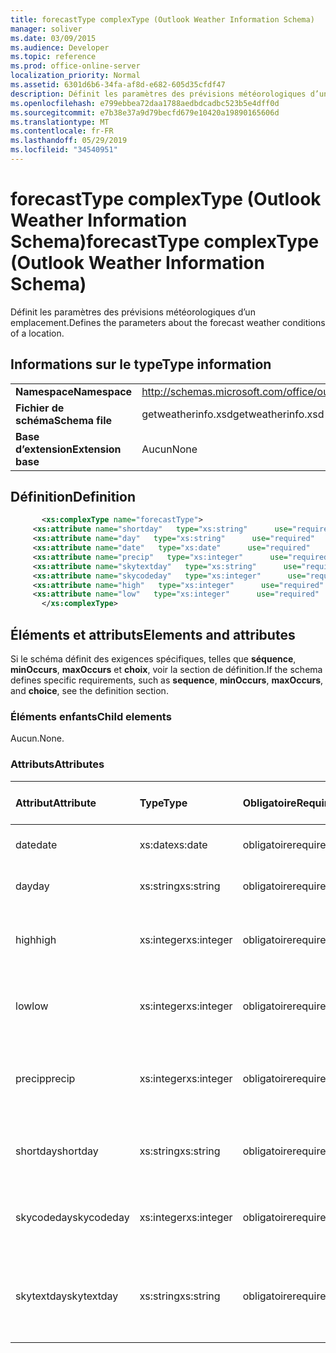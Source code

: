 ```yaml
---
title: forecastType complexType (Outlook Weather Information Schema)
manager: soliver
ms.date: 03/09/2015
ms.audience: Developer
ms.topic: reference
ms.prod: office-online-server
localization_priority: Normal
ms.assetid: 6301d6b6-34fa-af8d-e682-605d35cfdf47
description: Définit les paramètres des prévisions météorologiques d’un emplacement.
ms.openlocfilehash: e799ebbea72daa1788aedbdcadbc523b5e4dff0d
ms.sourcegitcommit: e7b38e37a9d79becfd679e10420a19890165606d
ms.translationtype: MT
ms.contentlocale: fr-FR
ms.lasthandoff: 05/29/2019
ms.locfileid: "34540951"
---
```

# <a name="forecasttype-complextype-outlook-weather-information-schema"></a><span data-ttu-id="4afc7-103">forecastType complexType (Outlook Weather Information Schema)</span><span class="sxs-lookup"><span data-stu-id="4afc7-103">forecastType complexType (Outlook Weather Information Schema)</span></span>

<span data-ttu-id="4afc7-104">Définit les paramètres des prévisions météorologiques d’un emplacement.</span><span class="sxs-lookup"><span data-stu-id="4afc7-104">Defines the parameters about the forecast weather conditions of a location.</span></span>
  
## <a name="type-information"></a><span data-ttu-id="4afc7-105">Informations sur le type</span><span class="sxs-lookup"><span data-stu-id="4afc7-105">Type information</span></span>

|||
|:-----|:-----|
|<span data-ttu-id="4afc7-106">**Namespace**</span><span class="sxs-lookup"><span data-stu-id="4afc7-106">**Namespace**</span></span> <br/> |http://schemas.microsoft.com/office/outlook/15/getweatherinfo.xsd  <br/> |
|<span data-ttu-id="4afc7-107">**Fichier de schéma**</span><span class="sxs-lookup"><span data-stu-id="4afc7-107">**Schema file**</span></span> <br/> |<span data-ttu-id="4afc7-108">getweatherinfo.xsd</span><span class="sxs-lookup"><span data-stu-id="4afc7-108">getweatherinfo.xsd</span></span>  <br/> |
|<span data-ttu-id="4afc7-109">**Base d’extension**</span><span class="sxs-lookup"><span data-stu-id="4afc7-109">**Extension base**</span></span> <br/> |<span data-ttu-id="4afc7-110">Aucun</span><span class="sxs-lookup"><span data-stu-id="4afc7-110">None</span></span>  <br/> |
   
## <a name="definition"></a><span data-ttu-id="4afc7-111">Définition</span><span class="sxs-lookup"><span data-stu-id="4afc7-111">Definition</span></span>

```XML
       <xs:complexType name="forecastType">
     <xs:attribute name="shortday"   type="xs:string"      use="required"     />
     <xs:attribute name="day"   type="xs:string"      use="required"     />
     <xs:attribute name="date"   type="xs:date"      use="required"     />
     <xs:attribute name="precip"   type="xs:integer"      use="required"     />
     <xs:attribute name="skytextday"   type="xs:string"      use="required"     />
     <xs:attribute name="skycodeday"   type="xs:integer"      use="required"     />
     <xs:attribute name="high"   type="xs:integer"      use="required"     />
     <xs:attribute name="low"   type="xs:integer"      use="required"     />
       </xs:complexType>

```

## <a name="elements-and-attributes"></a><span data-ttu-id="4afc7-112">Éléments et attributs</span><span class="sxs-lookup"><span data-stu-id="4afc7-112">Elements and attributes</span></span>

<span data-ttu-id="4afc7-113">Si le schéma définit des exigences spécifiques, telles que **séquence**, **minOccurs**, **maxOccurs** et **choix**, voir la section de définition.</span><span class="sxs-lookup"><span data-stu-id="4afc7-113">If the schema defines specific requirements, such as **sequence**, **minOccurs**, **maxOccurs**, and **choice**, see the definition section.</span></span> 
  
### <a name="child-elements"></a><span data-ttu-id="4afc7-114">Éléments enfants</span><span class="sxs-lookup"><span data-stu-id="4afc7-114">Child elements</span></span>

<span data-ttu-id="4afc7-115">Aucun.</span><span class="sxs-lookup"><span data-stu-id="4afc7-115">None.</span></span>
  
### <a name="attributes"></a><span data-ttu-id="4afc7-116">Attributs</span><span class="sxs-lookup"><span data-stu-id="4afc7-116">Attributes</span></span>

|<span data-ttu-id="4afc7-117">**Attribut**</span><span class="sxs-lookup"><span data-stu-id="4afc7-117">**Attribute**</span></span>|<span data-ttu-id="4afc7-118">**Type**</span><span class="sxs-lookup"><span data-stu-id="4afc7-118">**Type**</span></span>|<span data-ttu-id="4afc7-119">**Obligatoire**</span><span class="sxs-lookup"><span data-stu-id="4afc7-119">**Required**</span></span>|<span data-ttu-id="4afc7-120">**Description**</span><span class="sxs-lookup"><span data-stu-id="4afc7-120">**Description**</span></span>|<span data-ttu-id="4afc7-121">**Valeurs possibles**</span><span class="sxs-lookup"><span data-stu-id="4afc7-121">**Possible values**</span></span>|
|:-----|:-----|:-----|:-----|:-----|
|<span data-ttu-id="4afc7-122">date</span><span class="sxs-lookup"><span data-stu-id="4afc7-122">date</span></span>  <br/> |<span data-ttu-id="4afc7-123">xs:date</span><span class="sxs-lookup"><span data-stu-id="4afc7-123">xs:date</span></span>  <br/> |<span data-ttu-id="4afc7-124">obligatoire</span><span class="sxs-lookup"><span data-stu-id="4afc7-124">required</span></span>  <br/> |<span data-ttu-id="4afc7-125">Spécifie la date de la prévision.</span><span class="sxs-lookup"><span data-stu-id="4afc7-125">Specifies the date for the forecast.</span></span>  <br/> |<span data-ttu-id="4afc7-126">Valeur du type xs:date</span><span class="sxs-lookup"><span data-stu-id="4afc7-126">A value of the type xs:date</span></span>  <br/> |
|<span data-ttu-id="4afc7-127">day</span><span class="sxs-lookup"><span data-stu-id="4afc7-127">day</span></span>  <br/> |<span data-ttu-id="4afc7-128">xs:string</span><span class="sxs-lookup"><span data-stu-id="4afc7-128">xs:string</span></span>  <br/> |<span data-ttu-id="4afc7-129">obligatoire</span><span class="sxs-lookup"><span data-stu-id="4afc7-129">required</span></span>  <br/> |<span data-ttu-id="4afc7-130">Spécifie un jour pour la prévision.</span><span class="sxs-lookup"><span data-stu-id="4afc7-130">Specifies a day for the forecast.</span></span>  <br/> |<span data-ttu-id="4afc7-131">Valeur du type xs:string</span><span class="sxs-lookup"><span data-stu-id="4afc7-131">A value of the type xs:string</span></span>  <br/> |
|<span data-ttu-id="4afc7-132">high</span><span class="sxs-lookup"><span data-stu-id="4afc7-132">high</span></span>  <br/> |<span data-ttu-id="4afc7-133">xs:integer</span><span class="sxs-lookup"><span data-stu-id="4afc7-133">xs:integer</span></span>  <br/> |<span data-ttu-id="4afc7-134">obligatoire</span><span class="sxs-lookup"><span data-stu-id="4afc7-134">required</span></span>  <br/> |<span data-ttu-id="4afc7-135">Spécifie la température la plus élevée prévue.</span><span class="sxs-lookup"><span data-stu-id="4afc7-135">Specifies the forecasted highest temperature.</span></span>  <br/> |<span data-ttu-id="4afc7-136">Valeur du type xs:integer</span><span class="sxs-lookup"><span data-stu-id="4afc7-136">A value of the type xs:integer</span></span>  <br/> |
|<span data-ttu-id="4afc7-137">low</span><span class="sxs-lookup"><span data-stu-id="4afc7-137">low</span></span>  <br/> |<span data-ttu-id="4afc7-138">xs:integer</span><span class="sxs-lookup"><span data-stu-id="4afc7-138">xs:integer</span></span>  <br/> |<span data-ttu-id="4afc7-139">obligatoire</span><span class="sxs-lookup"><span data-stu-id="4afc7-139">required</span></span>  <br/> |<span data-ttu-id="4afc7-140">Spécifie la température la plus basse prévue.</span><span class="sxs-lookup"><span data-stu-id="4afc7-140">Specifies the forecasted lowest temperature.</span></span>  <br/> |<span data-ttu-id="4afc7-141">Valeur du type xs:integer</span><span class="sxs-lookup"><span data-stu-id="4afc7-141">A value of the type xs:integer</span></span>  <br/> |
|<span data-ttu-id="4afc7-142">precip</span><span class="sxs-lookup"><span data-stu-id="4afc7-142">precip</span></span>  <br/> |<span data-ttu-id="4afc7-143">xs:integer</span><span class="sxs-lookup"><span data-stu-id="4afc7-143">xs:integer</span></span>  <br/> |<span data-ttu-id="4afc7-144">obligatoire</span><span class="sxs-lookup"><span data-stu-id="4afc7-144">required</span></span>  <br/> |<span data-ttu-id="4afc7-145">Spécifie la possibilité de pourcentage d’éventualité.</span><span class="sxs-lookup"><span data-stu-id="4afc7-145">Specifies the percentage possibility of precipitation.</span></span>  <br/> |<span data-ttu-id="4afc7-146">Valeur du type xs:integer</span><span class="sxs-lookup"><span data-stu-id="4afc7-146">A value of the type xs:integer</span></span>  <br/> |
|<span data-ttu-id="4afc7-147">shortday</span><span class="sxs-lookup"><span data-stu-id="4afc7-147">shortday</span></span>  <br/> |<span data-ttu-id="4afc7-148">xs:string</span><span class="sxs-lookup"><span data-stu-id="4afc7-148">xs:string</span></span>  <br/> |<span data-ttu-id="4afc7-149">obligatoire</span><span class="sxs-lookup"><span data-stu-id="4afc7-149">required</span></span>  <br/> |<span data-ttu-id="4afc7-150">Spécifie un jour sous forme abrégée.</span><span class="sxs-lookup"><span data-stu-id="4afc7-150">Specifies a day in abbreviated form.</span></span>  <br/> |<span data-ttu-id="4afc7-151">Valeur du type xs:string</span><span class="sxs-lookup"><span data-stu-id="4afc7-151">A value of the type xs:string</span></span>  <br/> |
|<span data-ttu-id="4afc7-152">skycodeday</span><span class="sxs-lookup"><span data-stu-id="4afc7-152">skycodeday</span></span>  <br/> |<span data-ttu-id="4afc7-153">xs:integer</span><span class="sxs-lookup"><span data-stu-id="4afc7-153">xs:integer</span></span>  <br/> |<span data-ttu-id="4afc7-154">obligatoire</span><span class="sxs-lookup"><span data-stu-id="4afc7-154">required</span></span>  <br/> |<span data-ttu-id="4afc7-155">Spécifie un code pour les conditions prévues.</span><span class="sxs-lookup"><span data-stu-id="4afc7-155">Specifies a code for the forecasted conditions.</span></span>  <br/> |<span data-ttu-id="4afc7-156">Valeur du type xs:integer</span><span class="sxs-lookup"><span data-stu-id="4afc7-156">A value of the type xs:integer</span></span>  <br/> |
|<span data-ttu-id="4afc7-157">skytextday</span><span class="sxs-lookup"><span data-stu-id="4afc7-157">skytextday</span></span>  <br/> |<span data-ttu-id="4afc7-158">xs:string</span><span class="sxs-lookup"><span data-stu-id="4afc7-158">xs:string</span></span>  <br/> |<span data-ttu-id="4afc7-159">obligatoire</span><span class="sxs-lookup"><span data-stu-id="4afc7-159">required</span></span>  <br/> |<span data-ttu-id="4afc7-160">Spécifie un à deux mots qui décrivent les conditions prévues.</span><span class="sxs-lookup"><span data-stu-id="4afc7-160">Specifies one to two words that describe the forecasted conditions.</span></span>  <br/> |<span data-ttu-id="4afc7-161">Valeur du type xs:string</span><span class="sxs-lookup"><span data-stu-id="4afc7-161">A value of the type xs:string</span></span>  <br/> |
   

